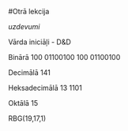 #Otrā lekcija

*uzdevumi*

Vārda iniciāļi - D&D

Binārā 100 01100100 100 01100100

Decimālā 141

Heksadecimālā 13 1101

Oktālā 15

RBG(19,17,1)
